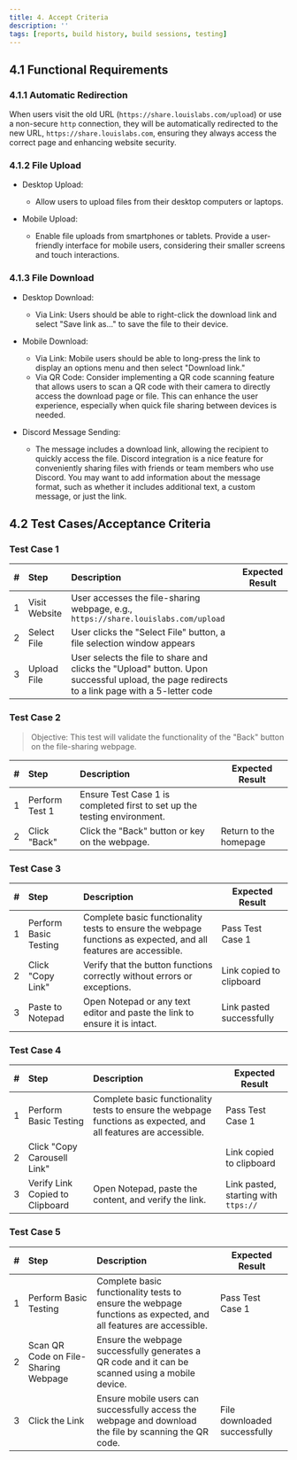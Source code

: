 ```yaml
---
title: 4. Accept Criteria
description: ''
tags: [reports, build history, build sessions, testing]
---
```


<!-- prompt:
I am working on a project about file-sharing web page, the function of this project is something like `fileshare.io`

- output your answer in simplified chinese.
- 請拓展和潤飾我的意思

```
### 4.1 功能标准

- 自動跳轉

  - 到 https://share.louislabs.com
  - 由於相容性關係, 以往發到 https://share.louislabs.com/upload 的請求, 會轉發到 https://share.louislabs.com
  - 因為保安理由, 發到 http:// 的請求會轉發到 https://

- 上傳文件 (TBA)

  - 桌面端上傳
  - 移動端上傳

- 下載文件 (TBA)

  - 桌面端下載
    - 由連結下載
  - 移動端下載
    - 由連結下載
    - 由 QR 碼下載

- Discord 信息傳送 (TBA)
  - 信息當中附有連結，可以給接收方快速前往下載
```
 -->

## 4.1 Functional Requirements

### 4.1.1 Automatic Redirection

When users visit the old URL (`https://share.louislabs.com/upload`) or use a non-secure `http` connection, they will be automatically redirected to the new URL, `https://share.louislabs.com`, ensuring they always access the correct page and enhancing website security.

### 4.1.2 File Upload

- Desktop Upload:

  - Allow users to upload files from their desktop computers or laptops.

- Mobile Upload:
  - Enable file uploads from smartphones or tablets. Provide a user-friendly interface for mobile users, considering their smaller screens and touch interactions.

### 4.1.3 File Download

- Desktop Download:

  - Via Link: Users should be able to right-click the download link and select "Save link as..." to save the file to their device.

- Mobile Download:

  - Via Link: Mobile users should be able to long-press the link to display an options menu and then select "Download link."
  - Via QR Code: Consider implementing a QR code scanning feature that allows users to scan a QR code with their camera to directly access the download page or file. This can enhance the user experience, especially when quick file sharing between devices is needed.

- Discord Message Sending:
  - The message includes a download link, allowing the recipient to quickly access the file. Discord integration is a nice feature for conveniently sharing files with friends or team members who use Discord. You may want to add information about the message format, such as whether it includes additional text, a custom message, or just the link.

## 4.2 Test Cases/Acceptance Criteria

### **Test Case 1**

| #   | Step          | Description                                                                                                                                   | Expected Result |
| --- | :------------ | :-------------------------------------------------------------------------------------------------------------------------------------------- | --------------- |
| 1   | Visit Website | User accesses the file-sharing webpage, e.g., `https://share.louislabs.com/upload`                                                            |                 |
| 2   | Select File   | User clicks the "Select File" button, a file selection window appears                                                                         |                 |
| 3   | Upload File   | User selects the file to share and clicks the "Upload" button. Upon successful upload, the page redirects to a link page with a 5-letter code |                 |

### **Test Case 2**

> Objective: This test will validate the functionality of the "Back" button on the file-sharing webpage.

| #   | Step           | Description                                                              | Expected Result        |
| --- | :------------- | :----------------------------------------------------------------------- | ---------------------- |
| 1   | Perform Test 1 | Ensure Test Case 1 is completed first to set up the testing environment. |                        |
| 2   | Click "Back"   | Click the "Back" button or key on the webpage.                           | Return to the homepage |

### **Test Case 3**

| #   | Step                  | Description                                                                                                      | Expected Result          |
| --- | :-------------------- | :--------------------------------------------------------------------------------------------------------------- | ------------------------ |
| 1   | Perform Basic Testing | Complete basic functionality tests to ensure the webpage functions as expected, and all features are accessible. | Pass Test Case 1         |
| 2   | Click "Copy Link"     | Verify that the button functions correctly without errors or exceptions.                                         | Link copied to clipboard |
| 3   | Paste to Notepad      | Open Notepad or any text editor and paste the link to ensure it is intact.                                       | Link pasted successfully |

### **Test Case 4**

| #   | Step                            | Description                                                                                                      | Expected Result                      |
| --- | :------------------------------ | :--------------------------------------------------------------------------------------------------------------- | ------------------------------------ |
| 1   | Perform Basic Testing           | Complete basic functionality tests to ensure the webpage functions as expected, and all features are accessible. | Pass Test Case 1                     |
| 2   | Click "Copy Carousell Link"     |                                                                                                                  | Link copied to clipboard             |
| 3   | Verify Link Copied to Clipboard | Open Notepad, paste the content, and verify the link.                                                            | Link pasted, starting with `ttps://` |

### **Test Case 5**

| #   | Step                                 | Description                                                                                                      | Expected Result              |
| --- | :----------------------------------- | :--------------------------------------------------------------------------------------------------------------- | ---------------------------- |
| 1   | Perform Basic Testing                | Complete basic functionality tests to ensure the webpage functions as expected, and all features are accessible. | Pass Test Case 1             |
| 2   | Scan QR Code on File-Sharing Webpage | Ensure the webpage successfully generates a QR code and it can be scanned using a mobile device.                 |                              |
| 3   | Click the Link                       | Ensure mobile users can successfully access the webpage and download the file by scanning the QR code.           | File downloaded successfully |
